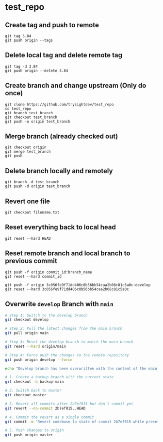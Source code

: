# test_repo
## Create tag and push to remote
```
git tag 3.84
git push origin --tags
```
## Delete local tag and delete remote tag
```
git tag -d 3.84
git push origin --delete 3.84
```

## Create branch and change upstream (Only do once)
```
git clone https://github.com/trysightdev/test_repo
cd test_repo
git branch test_branch
git checkout test_branch
git push -u origin test_branch
```
## Merge branch (already checked out)
```
git checkout origin
git merge test_branch
git push
```
## Delete branch locally and remotely
```
git branch -d test_branch
git push -d origin test_branch
```

## Revert one file
```
git checkout filename.txt
```
## Reset everything back to local head
```
git reset --hard HEAD
```

## Reset remote branch and local branch to previous commit
```
git push -f origin commit_id:branch_name
git reset --hard commit_id
```
```
git push -f origin 3c056fe9f71dd406c0b56bb54caa2b08c81c5a0c:develop
git reset --hard 3c056fe9f71dd406c0b56bb54caa2b08c81c5a0c
```

## Overwrite `develop` Branch with `main`

```bash
# Step 1: Switch to the develop branch
git checkout develop

# Step 2: Pull the latest changes from the main branch
git pull origin main

# Step 3: Reset the develop branch to match the main branch
git reset --hard origin/main

# Step 4: Force push the changes to the remote repository
git push origin develop --force

echo "Develop branch has been overwritten with the content of the main branch."

# 1. Create a backup branch with the current state
git checkout -b backup-main

# 2. Switch back to master
git checkout master

# 3. Revert all commits after 2b7ef015 but don't commit yet
git revert --no-commit 2b7ef015..HEAD

# 4. Commit the revert as a single commit
git commit -m "Revert codebase to state of commit 2b7ef015 while preserving history"

# 5. Push changes to origin
git push origin master
